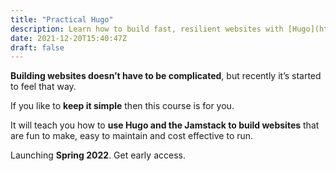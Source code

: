 ```yaml
---
title: "Practical Hugo"
description: Learn how to build fast, resilient websites with [Hugo](https://gohugo.io/) & the [Jamstack](https://jamstack.org/)
date: 2021-12-20T15:40:47Z
draft: false
---
```


**Building websites doesn’t have to be complicated**, but recently it’s started to feel that way.

If you like to **keep it simple** then this course is for you. 

It will teach you how to **use Hugo and the Jamstack to build websites** that are fun to make, easy to maintain and cost effective to run.

Launching **Spring 2022**. Get early access.